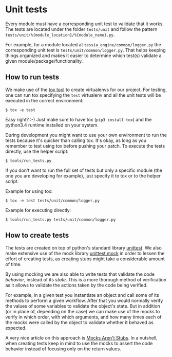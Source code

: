<!--
Copyright 2016, 2017 IBM Corp.

Licensed under the Apache License, Version 2.0 (the "License");
you may not use this file except in compliance with the License.
You may obtain a copy of the License at

   http://www.apache.org/licenses/LICENSE-2.0

Unless required by applicable law or agreed to in writing, software
distributed under the License is distributed on an "AS IS" BASIS,
WITHOUT WARRANTIES OR CONDITIONS OF ANY KIND, either express or implied.
See the License for the specific language governing permissions and
limitations under the License.
-->
# Unit tests

Every module must have a corresponding unit test to validate that it works. The tests are located under the folder `tests/unit` and follow the pattern `tests/unit/%{module_location}/%{module_name}.py`.

For example, for a module located at `tessia_engine/common/logger.py` the corresponding unit test is `tests/unit/common/logger.py`. That helps keeping things organized and makes it easier to determine which test(s) validate a given module/package/functionality.

## How to run tests

We make use of the [tox tool](https://tox.readthedocs.io/en/latest/index.html) to create virtualenvs for our project. For testing, one can run tox specifying the `test` virtualenv and all the unit tests will be executed in the correct environment:

`$ tox -e test`

Easy right? :-) Just make sure to have tox (`pip3 install tox`) and the python3.4 runtime installed on your system.

During development you might want to use your own environment to run the tests because it's quicker than calling tox. It's okay, as long as you remember to test using tox before pushing your patch.
To execute the tests directly, use the helper script:

`$ tools/run_tests.py`

If you don't want to run the full set of tests but only a specific module (the one you are developing for example), just specify it to tox or to the helper script.

Example for using tox:

`$ tox -e test tests/unit/common/logger.py`

Example for executing directly:

`$ tools/run_tests.py tests/unit/common/logger.py`

## How to create tests

The tests are created on top of python's standard library [unittest](https://docs.python.org/3/library/unittest.html). We also make extensive use of the mock library [unittest.mock](https://docs.python.org/3/library/unittest.mock.html) in order to lessen the effort of creating tests, as creating stubs might take a considerable amount of time.

By using mocking we are also able to write tests that validate the code *behavior*, instead of its *state*. This is a more thorough method of verification as it allows to validate the actions taken by the code being verified.

For example, in a given test you instantiate an object and call some of its methods to perform a given workflow. After that you would normally verify the values of some variables to validate the object's state. But in addition (or in place of, depending on the case) we can make use of the mocks to verify in which order, with which arguments, and how many times each of the mocks were called by the object to validate whether it behaved as expected.

A very nice article on this approach is [Mocks Aren't Stubs](http://martinfowler.com/articles/mocksArentStubs.html). In a nutshell, when creating tests keep in mind to use the mocks to assert the code behavior instead of focusing only on the return values.
